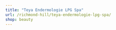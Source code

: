 ```yaml
---
title: "Teya Endermologie LPG Spa"
url: /richmond-hill/teya-endermologie-lpg-spa/
shop: beauty
---
```

